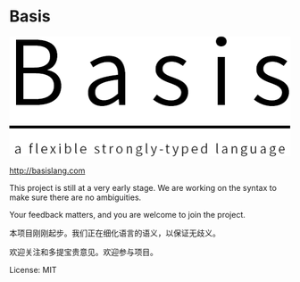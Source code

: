 # Basis

[![the-basis-programming-language](https://raw.githubusercontent.com/BlinkDL/Basis/master/docs/basislang.png)](http://basislang.com)

http://basislang.com

This project is still at a very early stage. We are working on the syntax to make sure there are no ambiguities.

Your feedback matters, and you are welcome to join the project.

本项目刚刚起步。我们正在细化语言的语义，以保证无歧义。

欢迎关注和多提宝贵意见。欢迎参与项目。

License: MIT
